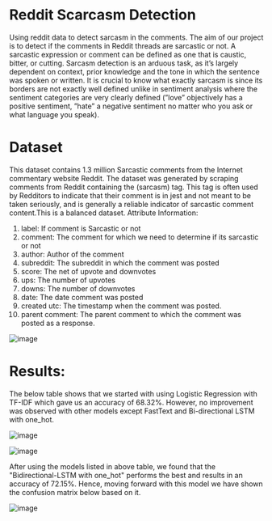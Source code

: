 Reddit Scarcasm Detection
==============================

Using reddit data to detect sarcasm in the comments. The aim of our project is to detect if the comments in Reddit threads are sarcastic or not. A sarcastic expression or comment can be defined as one that is caustic, bitter, or cutting. Sarcasm detection is an arduous task, as it’s largely dependent on context, prior knowledge and the tone in which the sentence was spoken or written. It is crucial to know what exactly sarcasm is since its borders are not exactly well defined unlike in sentiment analysis where the sentiment categories are very clearly defined (”love” objectively has a positive sentiment, ”hate” a negative sentiment no matter who you ask or what language you speak).

Dataset
==============================
This dataset contains 1.3 million Sarcastic comments from the Internet commentary website Reddit. The dataset was generated by scraping comments from Reddit containing the (sarcasm) tag. This tag is often used by Redditors to indicate that their comment is in jest and not meant to be taken seriously, and is generally a reliable indicator of sarcastic comment content.This is a balanced dataset.
Attribute Information:
1. label: If comment is Sarcastic or not
2. comment: The comment for which we need to determine if its sarcastic or not
3. author: Author of the comment
4. subreddit: The subreddit in which the comment was posted
5. score: The net of upvote and downvotes
6. ups: The number of upvotes
7. downs: The number of downvotes
8. date: The date comment was posted
9. created utc: The timestamp when the comment was posted.
10. parent comment: The parent comment to which the comment was posted as a response.

![image](https://user-images.githubusercontent.com/69740366/149646723-b3295b2e-da3c-41ed-8c58-48f2c111f02d.png)


Results:
==============================
The below table shows that we started with using Logistic Regression with TF-IDF which gave us an accuracy of 68.32%. However, no improvement was observed with other models except FastText and Bi-directional LSTM with one_hot.

![image](https://user-images.githubusercontent.com/69740366/149646611-f073bd33-9462-4b94-9c3d-182e99a80528.png)

![image](https://user-images.githubusercontent.com/69740366/149646617-4c0dac0c-522a-4953-ab73-5e7682d29c9a.png)

After using the models listed in above table, we found that the "Bidirectional-LSTM with one_hot" performs the best and results in an accuracy of 72.15%. Hence, moving forward with this model we have shown the confusion matrix
below based on it.

![image](https://user-images.githubusercontent.com/69740366/149646659-39a34a67-8540-47c8-8170-782d6a21dce1.png)


